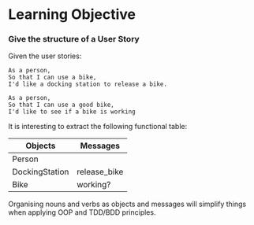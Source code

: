 # Learning Objective

### Give the structure of a User Story

Given the user stories:
```
As a person,
So that I can use a bike,
I'd like a docking station to release a bike.
```
```
As a person,
So that I can use a good bike,
I'd like to see if a bike is working
```
It is interesting to extract the following functional table:

Objects | Messages
------------- | -------------
Person |
DockingStation | release_bike
Bike | working?

Organising nouns and verbs as objects and messages will simplify things when applying OOP and TDD/BDD principles. 
